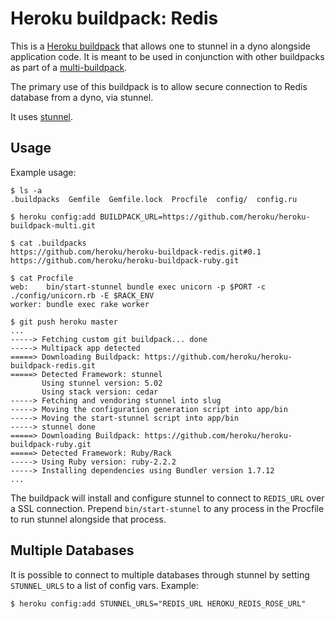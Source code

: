 # Heroku buildpack: Redis

This is a [Heroku buildpack](http://devcenter.heroku.com/articles/buildpacks) that
allows one to stunnel in a dyno alongside application code.
It is meant to be used in conjunction with other buildpacks as part of a
[multi-buildpack](https://github.com/ddollar/heroku-buildpack-multi).

The primary use of this buildpack is to allow secure connection
to Redis database from a dyno, via stunnel.

It uses [stunnel](http://stunnel.org/).

## Usage

Example usage:

    $ ls -a
    .buildpacks  Gemfile  Gemfile.lock  Procfile  config/  config.ru

    $ heroku config:add BUILDPACK_URL=https://github.com/heroku/heroku-buildpack-multi.git

    $ cat .buildpacks
    https://github.com/heroku/heroku-buildpack-redis.git#0.1
    https://github.com/heroku/heroku-buildpack-ruby.git

    $ cat Procfile
    web:    bin/start-stunnel bundle exec unicorn -p $PORT -c ./config/unicorn.rb -E $RACK_ENV
    worker: bundle exec rake worker

    $ git push heroku master
    ...
    -----> Fetching custom git buildpack... done
    -----> Multipack app detected
    =====> Downloading Buildpack: https://github.com/heroku/heroku-buildpack-redis.git
    =====> Detected Framework: stunnel
           Using stunnel version: 5.02
           Using stack version: cedar
    -----> Fetching and vendoring stunnel into slug
    -----> Moving the configuration generation script into app/bin
    -----> Moving the start-stunnel script into app/bin
    -----> stunnel done
    =====> Downloading Buildpack: https://github.com/heroku/heroku-buildpack-ruby.git
    =====> Detected Framework: Ruby/Rack
    -----> Using Ruby version: ruby-2.2.2
    -----> Installing dependencies using Bundler version 1.7.12
    ...

The buildpack will install and configure stunnel to connect to
`REDIS_URL` over a SSL connection. Prepend `bin/start-stunnel`
to any process in the Procfile to run stunnel alongside that process.


## Multiple Databases

It is possible to connect to multiple databases through stunnel by setting
`STUNNEL_URLS` to a list of config vars. Example:

    $ heroku config:add STUNNEL_URLS="REDIS_URL HEROKU_REDIS_ROSE_URL"

